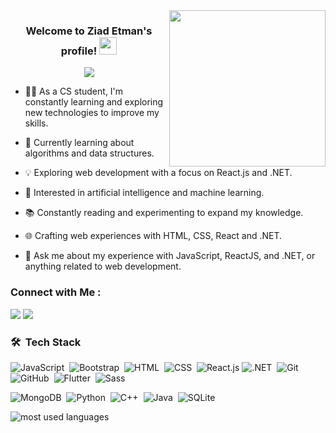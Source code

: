 <img width="250" align="right" src="https://c.tenor.com/_DOBjnGspYAAAAAM/code-coding.gif">

<h3 align="center">
  Welcome to Ziad Etman's profile!
  <img src="https://media.giphy.com/media/hvRJCLFzcasrR4ia7z/giphy.gif" width="28">
</h3>

<!-- Typing SVG by DenverCoder1 - https://github.com/DenverCoder1/readme-typing-svg -->
<p align="center">
  <a href="https://github.com/DenverCoder1/readme-typing-svg"><img src="https://readme-typing-svg.herokuapp.com/?lines=🎓%20Computer%20Science%20Student;Full-stack%20web%20developer;Always%20learning%20new%20things&font=Fira%20Code&center=true&width=440&height=45&color=f75c7e&vCenter=true&size=22"></a>
</p>

- 👨‍💻 As a CS student, I'm constantly learning and exploring new technologies to improve my skills.
- 🌱 Currently learning about algorithms and data structures.
- 💡 Exploring web development with a focus on React.js and .NET.
- 🤖 Interested in artificial intelligence and machine learning.
- 📚 Constantly reading and experimenting to expand my knowledge.
- 🌐 Crafting web experiences with HTML, CSS, React and .NET.

- 💬 Ask me about my experience with JavaScript, ReactJS, and .NET, or anything related to web development.


### Connect with Me :

<a href="https://www.linkedin.com/in/ziad-etman-78b91a348/" target="_blank"><img src="https://img.shields.io/badge/-Ziad%20Etman-0077B5?style=for-the-badge&logo=Linkedin&logoColor=white"/></a>
<a href="https://t.me/E_ZooZ" target="_blank"><img src="https://img.shields.io/badge/-Ziad%20Etman-0077B5?style=for-the-badge&logo=Telegram&logoColor=white"/></a>
### 🛠 &nbsp;Tech Stack

![JavaScript](https://img.shields.io/badge/-JavaScript-05122A?style=flat&logo=javascript)&nbsp;
![Bootstrap](https://img.shields.io/badge/-Bootstrap-05122A?style=flat&logo=bootstrap&logoColor=563D7C)&nbsp;
![HTML](https://img.shields.io/badge/-HTML-05122A?style=flat&logo=HTML5)&nbsp;
![CSS](https://img.shields.io/badge/-CSS-05122A?style=flat&logo=CSS3&logoColor=1572B6)&nbsp;
![React.js](https://img.shields.io/badge/-React-05122A?style=flat&logo=react)
![.NET](https://img.shields.io/badge/-.NET-05122A?style=flat&logo=.net&logoColor=512BD4)&nbsp;
![Git](https://img.shields.io/badge/-Git-05122A?style=flat&logo=git)&nbsp;
![GitHub](https://img.shields.io/badge/-GitHub-05122A?style=flat&logo=github)&nbsp;
![Flutter](https://img.shields.io/badge/-Flutter-05122A?style=flat&logo=flutter&logoColor=02569B)&nbsp;
![Sass](https://img.shields.io/badge/-Sass-05122A?style=flat&logo=sass)&nbsp;

![MongoDB](https://img.shields.io/badge/-MongoDB-05122A?style=flat&logo=MongoDB)&nbsp;
![Python](https://img.shields.io/badge/-Python%20-05122A?style=flat&logo=python)&nbsp;
![C++](https://img.shields.io/badge/-C++-05122A?style=flat&logo=c%2B%2B)&nbsp;
![Java](https://img.shields.io/badge/java-%23ED8B00.svg?style=flat&logo=openjdk&logoColor=white)&nbsp;
![SQLite](https://img.shields.io/badge/sqlite-%2307405e.svg?style=flat&logo=sqlite&logoColor=white)&nbsp;








<img align="left" src="https://github-readme-stats.vercel.app/api/top-langs?username=1Ziad-Etman1&show_icons=true&locale=en&layout=compact&theme=radical" alt="most used languages" />
<br>

